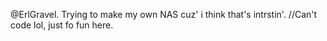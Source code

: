 @ErlGravel.
Trying to make my own NAS cuz' i think that's intrstin'. 
//Can't code lol, just fo fun here.  
